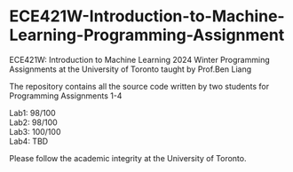 # ECE421W-Introduction-to-Machine-Learning-Programming-Assignment
ECE421W: Introduction to Machine Learning 2024 Winter Programming Assignments at the University of Toronto taught by Prof.Ben Liang 

The repository contains all the source code written by two students for Programming Assignments 1-4

Lab1: 98/100 \
Lab2: 98/100 \
Lab3: 100/100 \
Lab4: TBD

Please follow the academic integrity at the University of Toronto.

